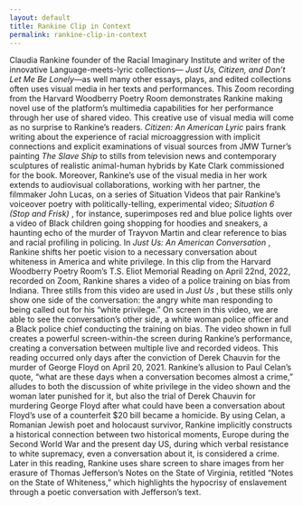```yaml
---
layout: default
title: Rankine Clip in Context
permalink: rankine-clip-in-context
---
```

<!-- Add an essay or interpretive material below this line,
using HTML or markdown.  Do not modify this file above this line -->
<p>Claudia Rankine founder of the Racial Imaginary Institute and writer of the innovative Language-meets-lyric collections— <i>Just Us, Citizen, and Don’t Let Me Be Lonely</i>—as well many other essays, plays, and edited collections often uses visual media in her texts and performances. This Zoom recording from the Harvard Woodberry Poetry Room demonstrates Rankine making novel use of the platform’s multimedia capabilities for her performance through her use of shared video. This creative use of visual media will come as no surprise to Rankine’s readers. <i>Citizen: An American Lyric</i> pairs frank writing about the experience of racial microaggression with implicit connections and explicit examinations of visual sources from JMW Turner’s painting <i>The Slave Ship</i> to stills from television news and contemporary sculptures of realistic animal-human hybrids by Kate Clark commissioned for the book. Moreover, Rankine’s use of the visual media in her work extends to audiovisual collaborations, working with her partner, the filmmaker John Lucas, on a series of Situation Videos that pair Rankine’s voiceover poetry with politically-telling, experimental video; <i>Situation 6 (Stop and Frisk) </i>, for instance, superimposes red and blue police lights over a video of Black children going shopping for hoodies and sneakers, a haunting echo of the murder of Trayvon Martin and clear reference to bias and racial profiling in policing. In <i>Just Us: An American Conversation </i>, Rankine shifts her poetic vision to a necessary conversation about whiteness in America and white privilege. In this clip from the Harvard Woodberry Poetry Room’s T.S. Eliot Memorial Reading on April 22nd, 2022, recorded on Zoom, Rankine shares a video of a police training on bias from Indiana. Three stills from this video are used in  <i>Just Us </i>, but these stills only show one side of the conversation: the angry white man responding to being called out for his “white privilege.” On screen in this video, we are able to see the conversation’s other side, a white woman police officer and a Black police chief conducting the training on bias. The video shown in full creates a powerful screen-within-the screen during Rankine’s performance, creating a conversation between multiple live and recorded videos. This reading occurred only days after the conviction of Derek Chauvin for the murder of George Floyd on April 20, 2021. Rankine’s allusion to Paul Celan’s quote, “what are these days when a conversation becomes almost a crime,” alludes to both the discussion of white privilege in the video shown and the woman later punished for it, but also the trial of Derek Chauvin for murdering George Floyd after what could have been a conversation about Floyd’s use of a counterfeit $20 bill became a homicide. By using Celan, a Romanian Jewish poet and holocaust survivor, Rankine implicitly constructs a historical connection between two historical moments, Europe during the Second World War and the present day US,  during which verbal resistance to white supremacy, even a conversation about it, is considered a crime. Later in this reading, Rankine uses share screen to share images from her erasure of Thomas Jefferson’s Notes on the State of Virginia, retitled “Notes on the State of Whiteness,” which highlights the hypocrisy of enslavement through a poetic conversation with Jefferson’s text.</p>
